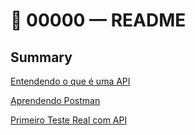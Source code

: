 # 📘 00000 — README

## Summary
[Entendendo o que é uma API](https://github.com/pcfelias65-code/Automation/blob/Introdu%C3%A7%C3%A3o/0000%20-%20Entendendo%20o%20que%20%C3%A9%20uma%20API.md)

[Aprendendo Postman](https://github.com/pcfelias65-code/Automation/blob/Introdu%C3%A7%C3%A3o/1000%20-%20Aprendendo%20Postman.md)

[Primeiro Teste Real com API](https://github.com/pcfelias65-code/Automation/blob/Introdu%C3%A7%C3%A3o/2000%20-%20Primeiro%20teste%20real%20com%20API.md)



